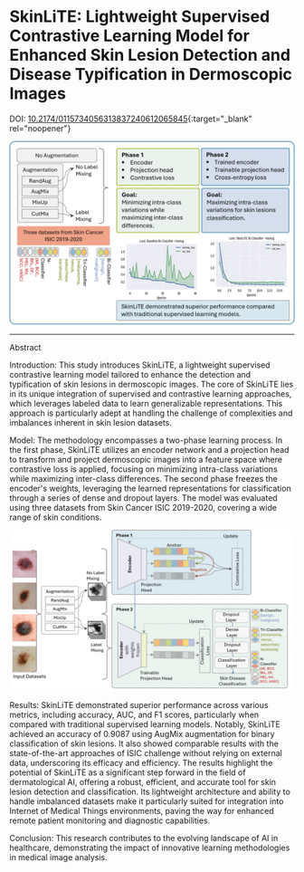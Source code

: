 # SkinLiTE: Lightweight Supervised Contrastive Learning Model for Enhanced Skin Lesion Detection and Disease Typification in Dermoscopic Images

DOI: [10.2174/0115734056313837240612065845](http://dx.doi.org/10.2174/0115734056313837240612065845){:target="_blank" rel="noopener"}

![Graphical Abstract](https://github.com/SalhaAlzahrani/SkinLiTE/blob/main/Graphical%20Abstract.png)

****
Abstract

Introduction: This study introduces SkinLiTE, a lightweight supervised contrastive learning model tailored to enhance the detection and typification of skin lesions in dermoscopic images. The core of SkinLiTE lies in its unique integration of supervised and contrastive learning approaches, which leverages labeled data to learn generalizable representations. This approach is particularly adept at handling the challenge of complexities and imbalances inherent in skin lesion datasets.

Model: The methodology encompasses a two-phase learning process. In the first phase, SkinLiTE utilizes an encoder network and a projection head to transform and project dermoscopic images into a feature space where contrastive loss is applied, focusing on minimizing intra-class variations while maximizing inter-class differences. The second phase freezes the encoder's weights, leveraging the learned representations for classification through a series of dense and dropout layers. The model was evaluated using three datasets from Skin Cancer ISIC 2019-2020, covering a wide range of skin conditions.

![Graphical Abstract](https://github.com/SalhaAlzahrani/SkinLiTE/blob/main/Model.png)

Results: SkinLiTE demonstrated superior performance across various metrics, including accuracy, AUC, and F1 scores, particularly when compared with traditional supervised learning models. Notably, SkinLiTE achieved an accuracy of 0.9087 using AugMix augmentation for binary classification of skin lesions. It also showed comparable results with the state-of-the-art approaches of ISIC challenge without relying on external data, underscoring its efficacy and efficiency. The results highlight the potential of SkinLiTE as a significant step forward in the field of dermatological AI, offering a robust, efficient, and accurate tool for skin lesion detection and classification. Its lightweight architecture and ability to handle imbalanced datasets make it particularly suited for integration into Internet of Medical Things environments, paving the way for enhanced remote patient monitoring and diagnostic capabilities.

Conclusion: This research contributes to the evolving landscape of AI in healthcare, demonstrating the impact of innovative learning methodologies in medical image analysis.

